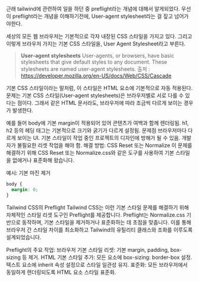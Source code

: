 근래 tailwind에 관련하여 일을 하던 중 preflight라는 개념에 대해서 알게되었다.
우선 이 preflight라는 개념을 이해하기전에, User-agent stylesheet라는 걸 짚고 넘어가야한다.

세상의 모든 웹 브라우저는 기본적으로 각자 내장된 CSS 스타일을 가지고 있다.
그리고 이렇게 브라우저 가지는 기본 CSS 스타일을, User Agent Stylesheet라고 부른다.

> **User-agent stylesheets**
> User-agents, or browsers, have basic stylesheets that give default styles to any document. These stylesheets are named user-agent stylesheets.
> 출저 : https://developer.mozilla.org/en-US/docs/Web/CSS/Cascade

기본 CSS 스타일이라는 말처럼, 이 스타일은 HTML 요소에 기본적으로 자동 적용된다.
문제는 기본 CSS 스타일(User-agent stylesheets)은 브라우저별로 서로 다를 수 있다는 점이다.
그래서 같은 HTML 문서라도, 브라우저에 따라 조금씩 다르게 보이는 경우가 발생한다.

예를 들어
body에 기본 margin이 적용되어 있어 콘텐츠가 여백과 함께 렌더링됨.
h1, h2 등의 헤딩 태그는 기본적으로 크기와 굵기가 다르게 설정됨.
문제점
브라우저마다 다르게 보이는 UI.
기본 스타일이 작업 중인 프로젝트의 디자인에 방해가 될 수 있음.
개발자가 불필요한 리셋 작업을 해야 함.
해결 방법: CSS Reset 또는 Normalize
이 문제를 해결하기 위해 CSS Reset 또는 Normalize.css와 같은 도구를 사용하여 기본 스타일을 없애거나 표준화해 왔습니다.

예시: 기본 마진 제거

```css
body {
  margin: 0;
}
```

Tailwind CSS의 Preflight
Tailwind CSS는 이런 기본 스타일 문제를 해결하기 위해 자체적인 스타일 리셋 도구인 Preflight를 제공합니다. Preflight는 Normalize.css 기반으로 동작하며, 기본 스타일을 제거하거나 표준화하는 데 초점을 맞춥니다. 이를 통해 브라우저 간 스타일 차이를 최소화하고 Tailwind의 유틸리티 클래스와 조화를 이루도록 설계되었습니다.

Preflight의 주요 작업:
브라우저 기본 스타일 리셋:
기본 margin, padding, box-sizing 등 제거.
HTML 기본 스타일 추가:
모든 요소에 box-sizing: border-box 설정.
텍스트 요소에 inherit 속성 설정으로 스타일 일관성 유지.
표준화:
모든 브라우저에서 동일하게 렌더링되도록 HTML 요소 스타일 표준화.
